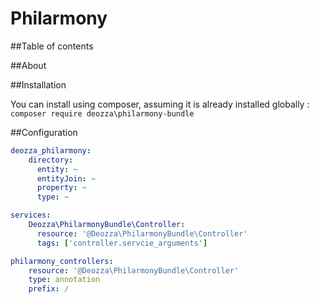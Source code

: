 Philarmony
=

##Table of contents

##About

##Installation

You can install using composer, assuming it is already installed globally :
`composer require deozza\philarmony-bundle`

##Configuration

```yaml
deozza_philarmony:
    directory:
      entity: ~
      entityJoin: ~
      property: ~
      type: ~
```

```yaml
services: 
    Deozza\PhilarmonyBundle\Controller:
      resource: '@Deozza\PhilarmonyBundle\Controller'
      tags: ['controller.servcie_arguments']
```

```yaml
philarmony_controllers:
    resource: '@Deozza\PhilarmonyBundle\Controller'
    type: annotation
    prefix: /
```

